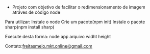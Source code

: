  - Projeto com objetivo de facilitar o redimensionamento de imagem atráves de código node

 Para utilizar:
 Instale o node
 Crie um pacote(npm init)
 Instale o pacote sharp(npm install sharp)


 Execute desta forma:
 node app arquivo widht height



 Contato:freitasmelo.mkt.online@gmail.com